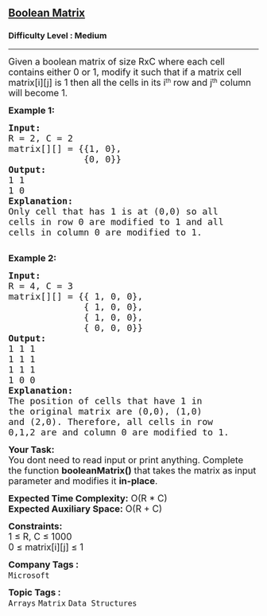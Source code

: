 <h2><a href="https://practice.geeksforgeeks.org/problems/boolean-matrix-problem-1587115620/1">Boolean Matrix</a></h2><h3>Difficulty Level : Medium</h3><hr><div class="problems_problem_content__Xm_eO"><p><span style="font-size: 18px;">Given a boolean matrix of size RxC where each cell contains either 0 or 1, modify it such that if a matrix cell matrix[i][j] is 1 then all the cells in its i</span><sup>th</sup><span style="font-size: 18px;">&nbsp;row and j</span><sup>th</sup><span style="font-size: 18px;">&nbsp;column will become 1.</span></p>
<p><strong><span style="font-size: 18px;">Example 1:</span></strong></p>
<pre><span style="font-size: 18px;"><strong>Input:</strong>
R = 2, C = 2
matrix[][] = {{1, 0},
              {0, 0}}
<strong>Output: </strong>
1 1
1 0 </span>
<span style="font-size: 18px;"><strong>Explanation:</strong>
Only cell that has 1 is at (0,0) so all 
cells in row 0 are modified to 1 and all 
cells in column 0 are modified to 1.</span></pre>
<p><br><span style="font-size: 18px;"><strong>Example 2:</strong></span></p>
<pre><span style="font-size: 18px;"><strong>Input:</strong>
R = 4, C = 3
matrix[][] = {{ 1, 0, 0},
              { 1, 0, 0},
              { 1, 0, 0},
              { 0, 0, 0}}</span>
<span style="font-size: 18px;"><strong>Output: </strong>
1 1 1
1 1 1
1 1 1
1 0 0 </span>
<span style="font-size: 18px;"><strong>Explanation:</strong>
The position of cells that have 1 in
the original matrix are (0,0), (1,0)
and (2,0). Therefore, all cells in row
0,1,2 are and column 0 are modified to 1. </span></pre>
<p><span style="font-size: 18px;"><strong>Your Task:</strong><br>You dont need to read input or print anything. Complete the function <strong>booleanMatrix()</strong> that takes the matrix as input parameter and modifies it <strong>in-place</strong>.</span></p>
<p><span style="font-size: 18px;"><strong>Expected Time Complexity:</strong> O(R * C)<br><strong>Expected Auxiliary Space:</strong> O(R + C)&nbsp;</span></p>
<p><span style="font-size: 18px;"><strong>Constraints:</strong><br>1 ≤ R, C ≤ 1000<br>0 ≤ matrix[i][j] ≤ 1</span></p></div><p><span style=font-size:18px><strong>Company Tags : </strong><br><code>Microsoft</code>&nbsp;<br><p><span style=font-size:18px><strong>Topic Tags : </strong><br><code>Arrays</code>&nbsp;<code>Matrix</code>&nbsp;<code>Data Structures</code>&nbsp;